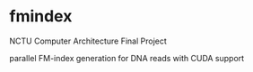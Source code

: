 # fmindex

NCTU Computer Architecture Final Project

parallel FM-index generation for DNA reads with CUDA support

